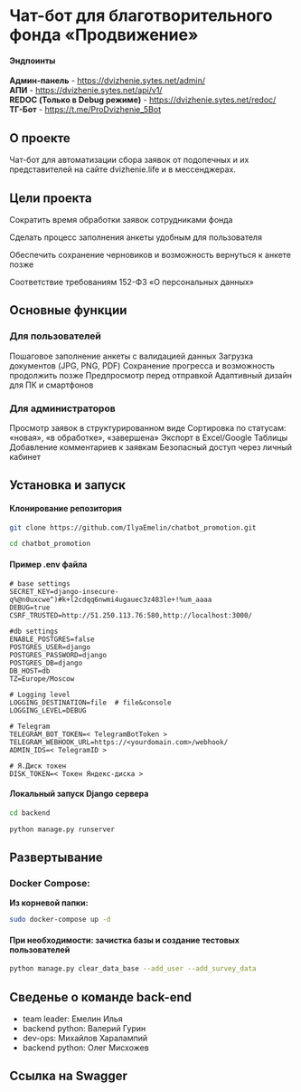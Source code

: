# Чат-бот для благотворительного фонда «Продвижение»

#### Эндпоинты
**Админ-панель** - https://dvizhenie.sytes.net/admin/ \
**АПИ** - https://dvizhenie.sytes.net/api/v1/ \
**REDOC (Только в Debug режиме)** - https://dvizhenie.sytes.net/redoc/ \
**ТГ-Бот** - https://t.me/ProDvizhenie_5Bot

## О проекте
Чат-бот для автоматизации сбора заявок от подопечных и их представителей на сайте dvizhenie.life и в мессенджерах.

## Цели проекта
Сократить время обработки заявок сотрудниками фонда

Сделать процесс заполнения анкеты удобным для пользователя

Обеспечить сохранение черновиков и возможность вернуться к анкете позже

Соответствие требованиям 152-ФЗ «О персональных данных»

## Основные функции
### Для пользователей

Пошаговое заполнение анкеты с валидацией данных
Загрузка документов (JPG, PNG, PDF)
Сохранение прогресса и возможность продолжить позже
Предпросмотр перед отправкой
Адаптивный дизайн для ПК и смартфонов

### Для администраторов

Просмотр заявок в структурированном виде
Сортировка по статусам: «новая», «в обработке», «завершена»
Экспорт в Excel/Google Таблицы
Добавление комментариев к заявкам
Безопасный доступ через личный кабинет

## Установка и запуск

#### Клонирование репозитория

```bash
git clone https://github.com/IlyaEmelin/chatbot_promotion.git
```
```bash
cd chatbot_promotion
```
#### Пример .env файла
```
# base settings
SECRET_KEY=django-insecure-q%@n0uxcwe^)#k+l2cdqq6nwmi4ugauec3z483le+!%um_aaaa
DEBUG=true
CSRF_TRUSTED=http://51.250.113.76:580,http://localhost:3000/

#db settings
ENABLE_POSTGRES=false
POSTGRES_USER=django
POSTGRES_PASSWORD=django
POSTGRES_DB=django
DB_HOST=db
TZ=Europe/Moscow

# Logging level
LOGGING_DESTINATION=file  # file&console
LOGGING_LEVEL=DEBUG

# Telegram
TELEGRAM_BOT_TOKEN=< TelegramBotToken >
TELEGRAM_WEBHOOK_URL=https://<yourdomain.com>/webhook/
ADMIN_IDS=< TelegramID >

# Я.Диск токен
DISK_TOKEN=< Токен Яндекс-диска >
```
#### Локальный запуск Django сервера
```bash
cd backend
```
```bash
python manage.py runserver
```

## Развертывание

### Docker Compose:

**Из корневой папки:**

```bash
sudo docker-compose up -d
```

#### При необходимости: зачистка базы и создание тестовых пользователей
```bash
python manage.py clear_data_base --add_user --add_survey_data
```

## Сведенье о команде back-end
- team leader: Емелин Илья
- backend python: Валерий Гурин
- dev-ops: Михайлов Харалампий
- backend python: Олег Мисхожев
## Ссылка на Swagger

